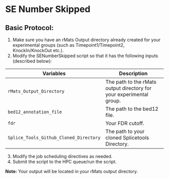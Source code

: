 # SE Number Skipped

## Basic Protocol:

1) Make sure you have an rMats Output directory already created for your experimental groups (such as Timepoint1/Timepoint2, KnockIn/KnockOut etc.).
2) Modify the SENumberSkipped script so that it has the following inputs (described below):

| Variables | Description |
|----------|----------|
| `rMats_Output_Directory`    | The path to the rMats output directory for your experimental group.   |
| `bed12_annotation_file`    | The path to the bed12 file.   |
| `fdr`    | Your FDR cutoff.  |
| `Splice_Tools_Github_Cloned_Directory`    | The path to your cloned Splicetools Directory.   |


3) Modify the job scheduling directives as needed.
4) Submit the script to the HPC queue/run the script.

**Note:** Your output will be located in your rMats output directory.
